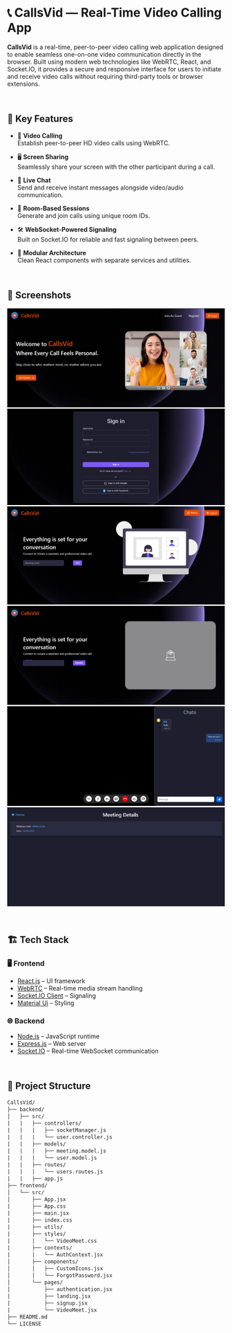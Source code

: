 # 📞 CallsVid — Real-Time Video Calling App</h1> 

**CallsVid** is a real-time, peer-to-peer video calling web application designed to enable seamless one-on-one video communication directly in the browser. Built using modern web technologies like WebRTC, React, and Socket.IO, it provides a secure and responsive interface for users to initiate and receive video calls without requiring third-party tools or browser extensions.

<br>

## 🎯 Key Features

- 🎥 **Video Calling**  
  Establish peer-to-peer HD video calls using WebRTC.

- 🖥️ **Screen Sharing**  
  Seamlessly share your screen with the other participant during a call.

- 💬 **Live Chat**  
  Send and receive instant messages alongside video/audio communication.

- 🔗 **Room-Based Sessions**  
  Generate and join calls using unique room IDs.

- 🛠️ **WebSocket-Powered Signaling**  
  Built on Socket.IO for reliable and fast signaling between peers.

- 🧩 **Modular Architecture**  
  Clean React components with separate services and utilities.

<br>

## 📸 Screenshots

<!-- Add screenshots or GIFs here -->

![Landing Page](./frontend/public/landingPage.png)
![Landing Page](./frontend/public/authPage.png)
![Landing Page](./frontend/public/homePage.png)
![Landing Page](./frontend/public/meetPage.png)
![Landing Page](./frontend/public/chatPage.png)
![Landing Page](./frontend/public/historyPage.png)


<br>

## 🏗️ Tech Stack

### 🖥️ Frontend
- [React.js](https://reactjs.org/) – UI framework
- [WebRTC](https://webrtc.org/) – Real-time media stream handling
- [Socket.IO Client](https://socket.io/docs/v4/client-api/) – Signaling
- [Material Ui](https://mui.com/) – Styling

### 🌐 Backend
- [Node.js](https://nodejs.org/) – JavaScript runtime
- [Express.js](https://expressjs.com/) – Web server
- [Socket.IO](https://socket.io/) – Real-time WebSocket communication

<br>

## 🧭 Project Structure

```plaintext
CallsVid/
├── backend/
│   ├── src/
|   |   ├── controllers/
|   |   |   ├── socketManager.js
|   |   |   └── user.controller.js
|   |   ├── models/
|   |   |   ├── meeting.model.js
|   |   |   └── user.model.js
|   |   ├── routes/
|   |   |   └── users.routes.js
|   |   ├── app.js             
├── frontend/
│   └── src/
│       ├── App.jsx
|       ├── App.css
|       ├── main.jsx
|       ├── index.css
|       ├── utils/
|       ├── styles/
|       |   └── VideoMeet.css
|       ├── contexts/
|       |   └── AuthContext.jsx
│       ├── components/
│       │   ├── CustomIcons.jsx
│       │   └── ForgotPassword.jsx
│       └── pages/
│           ├── authentication.jsx
|           ├── landing.jsx
|           ├── signup.jsx
|           └── VideoMeet.jsx
├── README.md
└── LICENSE
